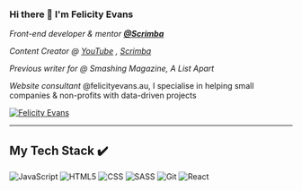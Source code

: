 ### Hi there 👋 I'm Felicity Evans

<!--
**webfliccy/webfliccy** is a ✨ _special_ ✨ repository because its `README.md` (this file) appears on your GitHub profile.

Here are some ideas to get you started:

- 🔭 I’m currently working on ...
- 🌱 I’m currently learning ...
- 👯 I’m looking to collaborate on ...
- 🤔 I’m looking for help with ...
- 💬 Ask me about ...
- 📫 How to reach me: ...
- 😄 Pronouns: ...
- ⚡ Fun fact: ...
-->

<p><em>Front-end developer & mentor <b><a href="https://scrimba.com/">@Scrimba</a></b></em></p>

<p><em>Content Creator @ <a href="https://www.youtube.com/webfliccy">YouTube</a> , <a href="https://scrimba.com/playlist/pry46uQ">Scrimba</a></em></p>

<p><em>Previous writer for @ Smashing Magazine, A List Apart</em></p>

<p><em>Website consultant</em> @felicityevans.au, I specialise in helping small companies & non-profits with data-driven projects</p>

[![Felicity Evans](https://img.shields.io/badge/FEvans-%230077B5.svg?style=for-the-badge&logo=linkedin&logoColor=white)](https://www.linkedin.com/in/felicityevans/)

---

## My Tech Stack :heavy_check_mark:
 ![JavaScript](https://img.shields.io/badge/javascript(ES6)-%23323330.svg?style=for-the-badge&logo=javascript&logoColor=%23F7DF1E) ![HTML5](https://img.shields.io/badge/HTML5-E34F26?style=for-the-badge&logo=html5&logoColor=white) ![CSS](https://img.shields.io/badge/CSS3-1572B6?style=for-the-badge&logo=css3&logoColor=white) ![SASS](https://img.shields.io/badge/Sass-CC6699?style=for-the-badge&logo=sass&logoColor=white)  ![Git](https://img.shields.io/badge/git-%23F05033.svg?style=for-the-badge&logo=git&logoColor=white) ![React](https://img.shields.io/badge/React-20232A?style=for-the-badge&logo=react&logoColor=61DAFB)
